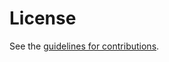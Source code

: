 # License

See the
[guidelines for contributions](https://github.com/janlindblad/trace-ctx-extension/blob/main/CONTRIBUTING.md).
